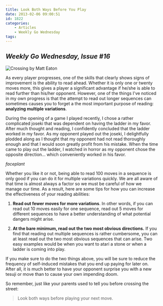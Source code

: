 ```yaml
---
title: Look Both Ways Before You Play
date: 2013-02-06 09:00:51
id: 1822
categories:
	- Articles
	- Weekly Go Wednesday
tags:
---
```


## _Weekly Go Wednesday, Issue #16_

![Crossing by Matt Eaton](/images/2013/02/wgw16.jpg)

As every player progresses, one of the skills that clearly shows signs of improvement is the ability to read ahead. Whether it is only one or twenty moves more, this gives a player a significant advantage if he/she is able to read further than his/her opponent. However, one of the things I've noticed in my own progress is that the attempt to read out longer sequences can sometimes causes you to forget a the most important purpose of reading: **analyzing multiple variations**.

During the opening of a game I played recently, I chose a rather complicated joseki that was dependent on having the ladder in my favor. After much thought and reading, I confidently concluded that the ladder worked in my favor. As my opponent played out the joseki, I delightfully plodded along as I thought that my opponent had not read thoroughly enough and that I would soon greatly profit from his mistake. When the time came to play out the ladder, I watched in horror as my opponent chose the opposite direction... which conveniently worked in his favor.

_*faceplant*_

Whether you like it or not, being able to read 100 moves in a sequence is only good if you can do it for multiple variations quickly. We are all aware of that time is almost always a factor so we must be careful of how we manage our time. As a result, here are some tips for how you can increase the effectiveness of your reading abilities:

<!-- more -->

1.  **Read out fewer moves for more variations**. In other words, if you can read out 10 moves easily for one sequence, read out 5 moves for different sequences to have a better understanding of what potential dangers might arise.

2.  **At the bare minimum, read out the two most obvious directions.** If you find that reading out multiple sequences is rather cumbersome, you can at least read out the two most obvious sequences that can arise. Two easy examples would be when you want to atari a stone or when a ladder is coming into play.

If you make sure to do the two things above, you will be sure to reduce the frequency of self-induced mistakes that you end up paying for later on. After all, it is much better to have your opponent surprise you with a new tesuji or move than to cause your own impending doom.

So remember, just like your parents used to tell you before crossing the street:

> Look both ways before playing your next move.
